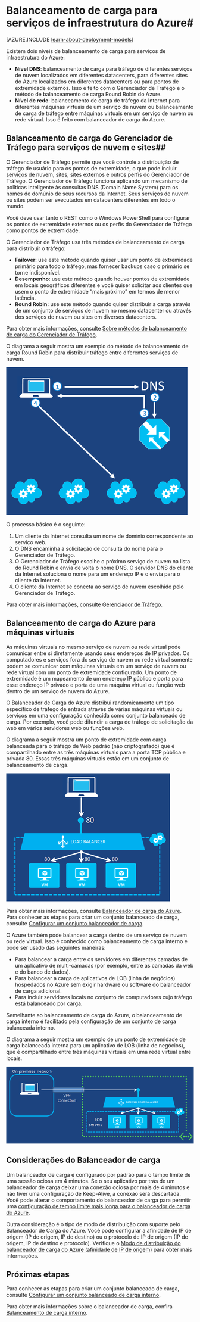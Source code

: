 <properties
	pageTitle="Balanceamento de carga para serviços de infraestrutura | Microsoft Azure"
	description="Descreve os dois tipos diferentes de balanceamento de carga com suporte do Azure: Balanceador de carga para serviços em nuvem e o Azure Traffic Manager para o tráfego do cliente."
	services="virtual-machines"
	documentationCenter=""
	authors="joaoma"
	manager="carmonm"
	editor=""/>

<tags
	ms.service="virtual-machines"
	ms.workload="infrastructure-services"
	ms.tgt_pltfrm="vm-multiple"
	ms.devlang="na"
	ms.topic="article"
	ms.date="02/02/2016"
	ms.author="joaoma"/>


# Balanceamento de carga para serviços de infraestrutura do Azure#

[AZURE.INCLUDE [learn-about-deployment-models](../../includes/learn-about-deployment-models-both-include.md)]

Existem dois níveis de balanceamento de carga para serviços de infraestrutura do Azure:

- **Nível DNS**: balanceamento de carga para tráfego de diferentes serviços de nuvem localizados em diferentes datacenters, para diferentes sites do Azure localizados em diferentes datacenters ou para pontos de extremidade externos. Isso é feito com o Gerenciador de Tráfego e o método de balanceamento de carga Round Robin do Azure.
- **Nível de rede**: balanceamento de carga de tráfego da Internet para diferentes máquinas virtuais de um serviço de nuvem ou balanceamento de carga de tráfego entre máquinas virtuais em um serviço de nuvem ou rede virtual. Isso é feito com balanceador de carga do Azure.

## Balanceamento de carga do Gerenciador de Tráfego para serviços de nuvem e sites##

O Gerenciador de Tráfego permite que você controle a distribuição de tráfego de usuário para os pontos de extremidade, o que pode incluir serviços de nuvem, sites, sites externos e outros perfis do Gerenciador de Tráfego. O Gerenciador de Tráfego funciona aplicando um mecanismo de políticas inteligente às consultas DNS (Domain Name System) para os nomes de domúnio de seus recursos da Internet. Seus serviços de nuvem ou sites podem ser executados em datacenters diferentes em todo o mundo.

Você deve usar tanto o REST como o Windows PowerShell para configurar os pontos de extremidade externos ou os perfis do Gerenciador de Tráfego como pontos de extremidade.

O Gerenciador de Tráfego usa três métodos de balanceamento de carga para distribuir o tráfego:

- **Failover**: use este método quando quiser usar um ponto de extremidade primário para todo o tráfego, mas fornecer backups caso o primário se torne indisponível.
- **Desempenho**: use este método quando houver pontos de extremidade em locais geográficos diferentes e você quiser solicitar aos clientes que usem o ponto de extremidade “mais próximo” em termos de menor latência.
- **Round Robin:** use este método quando quiser distribuir a carga através de um conjunto de serviços de nuvem no mesmo datacenter ou através dos serviços de nuvem ou sites em diversos datacenters.

Para obter mais informações, consulte [Sobre métodos de balanceamento de carga do Gerenciador de Tráfego](../traffic-manager/traffic-manager-load-balancing-methods.md).

O diagrama a seguir mostra um exemplo do método de balanceamento de carga Round Robin para distribuir tráfego entre diferentes serviços de nuvem.

![loadbalancing](./media/virtual-machines-load-balance/TMSummary.png)

O processo básico é o seguinte:

1.	Um cliente da Internet consulta um nome de domínio correspondente ao serviço web.
2.	O DNS encaminha a solicitação de consulta do nome para o Gerenciador de Tráfego.
3.	O Gerenciador de Tráfego escolhe o próximo serviço de nuvem na lista do Round Robin e envia de volta o nome DNS. O servidor DNS do cliente da Internet soluciona o nome para um endereço IP e o envia para o cliente da Internet.
4.	O cliente da Internet se conecta ao serviço de nuvem escolhido pelo Gerenciador de Tráfego.

Para obter mais informações, consulte [Gerenciador de Tráfego](../traffic-manager/traffic-manager-overview.md).

## Balanceamento de carga do Azure para máquinas virtuais ##

As máquinas virtuais no mesmo serviço de nuvem ou rede virtual pode comunicar entre si diretamente usando seus endereços de IP privados. Os computadores e serviços fora do serviço de nuvem ou rede virtual somente podem se comunicar com máquinas virtuais em um serviço de nuvem ou rede virtual com um ponto de extremidade configurado. Um ponto de extremidade é um mapeamento de um endereço IP público e porta para esse endereço IP privado e porta de uma máquina virtual ou função web dentro de um serviço de nuvem do Azure.

O Balanceador de Carga do Azure distribui randomicamente um tipo específico de tráfego de entrada através de várias máquinas virtuais ou serviços em uma configuração conhecida como conjunto balanceado de carga. Por exemplo, você pode difundir a carga de tráfego de solicitação da web em vários servidores web ou funções web.

O diagrama a seguir mostra um ponto de extremidade com carga balanceada para o tráfego de Web padrão (não criptografado) que é compartilhado entre as três máquinas virtuais para a porta TCP pública e privada 80. Essas três máquinas virtuais estão em um conjunto de balanceamento de carga.

![loadbalancing](./media/virtual-machines-load-balance/LoadBalancing.png)

Para obter mais informações, consulte [Balanceador de carga do Azure](../load-balancer/load-balancer-overview.md). Para conhecer as etapas para criar um conjunto balanceado de carga, consulte [Configurar um conjunto balanceador de carga](../load-balancer/load-balancer-internet-getstarted.md).

O Azure também pode balancear a carga dentro de um serviço de nuvem ou rede virtual. Isso é conhecido como balanceamento de carga interno e pode ser usado das seguintes maneiras:

- Para balancear a carga entre os servidores em diferentes camadas de um aplicativo de multi-camadas (por exemplo, entre as camadas da web e do banco de dados).
- Para balancear a carga de aplicativos de LOB (linha de negócios) hospedados no Azure sem exigir hardware ou software do balanceador de carga adicional.
- Para incluir servidores locais no conjunto de computadores cujo tráfego está balanceado por carga.

Semelhante ao balanceamento de carga do Azure, o balanceamento de carga interno é facilitado pela configuração de um conjunto de carga balanceada interno.

O diagrama a seguir mostra um exemplo de um ponto de extremidade de carga balanceada interna para um aplicativo de LOB (linha de negócios), que é compartilhado entre três máquinas virtuais em uma rede virtual entre locais.

![loadbalancing](./media/virtual-machines-load-balance/LOBServers.png)

## Considerações do Balanceador de carga

Um balanceador de carga é configurado por padrão para o tempo limite de uma sessão ociosa em 4 minutos. Se o seu aplicativo por trás de um balanceador de carga deixar uma conexão ociosa por mais de 4 minutos e não tiver uma configuração de Keep-Alive, a conexão será descartada. Você pode alterar o comportamento do balanceador de carga para permitir uma [configuração de tempo limite mais longa para o balanceador de carga do Azure](../load-balancer/load-balancer-tcp-idle-timeout.md).

Outra consideração é o tipo de modo de distribuição com suporte pelo Balanceador de Carga do Azure. Você pode configurar a afinidade de IP de origem (IP de origem, IP de destino) ou o protocolo de IP de origem (IP de origem, IP de destino e protocolo). Verifique o [Modo de distribuição do balanceador de carga do Azure (afinidade de IP de origem)](../load-balancer/load-balancer-distribution-mode.md) para obter mais informações.


## Próximas etapas

Para conhecer as etapas para criar um conjunto balanceado de carga, consulte [Configurar um conjunto balanceado de carga interno](../load-balancer/load-balancer-internal-getstarted.md).

Para obter mais informações sobre o balanceador de carga, confira [Balanceamento de carga interno](../load-balancer/load-balancer-internal-overview.md).

<!---HONumber=AcomDC_0218_2016-->